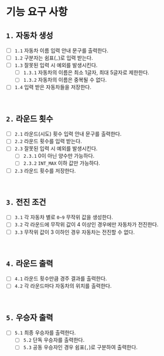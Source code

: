 # 기능 요구 사항

## `1.` 자동차 생성
- [ ] `1.1` 자동차 이름 입력 안내 문구를 출력한다.
- [ ] `1.2` 구분자는 쉼표(`,`)로 입력 받는다.
- [ ] `1.3` 잘못된 입력 시 예외를 발생시킨다.
  - [ ] `1.3.1` 자동차의 이름은 최소 1글자, 최대 5글자로 제한한다.
  - [ ] `1.3.2` 자동차의 이름은 중복될 수 없다. 
- [ ] `1.4` 입력 받은 자동차들을 저장한다.

<br>

## `2.` 라운드 횟수
- [ ] `2.1` 라운드(시도) 횟수 입력 안내 문구를 출력한다.
- [ ] `2.2` 라운드 횟수를 입력 받는다.
- [ ] `2.3` 잘못된 입력 시 예외를 발생시킨다.
  - [ ] `2.3.1` 0이 아닌 양수만 가능하다.
  - [ ] `2.3.2` `INT_MAX` 이하 값만 가능하다.
- [ ] `2.3` 라운드 횟수를 저장한다.

<br>

## `3.` 전진 조건
- [ ] `3.1` 각 자동차 별로 `0~9` 무작위 값을 생성한다.
- [ ] `3.2` 각 라운드에 무작위 값이 4 이상인 경우에만 자동차가 전진한다.
- [ ] `3.3` 무작위 값이 3 이하인 경우 자동차는 전진할 수 없다.

<br>

## `4.` 라운드 출력
- [ ] `4.1` 라운드 횟수만큼 경주 결과를 출력한다.
- [ ] `4.2` 각 라운드마다 자동차의 위치를 출력한다.

<br>

## `5.` 우승자 출력
- [ ] `5.1` 최종 우승자를 출력한다.
  - [ ] `5.2` 단독 우승자를 출력한다.
  - [ ] `5.3` 공동 우승자인 경우 쉼표(`,`)로 구분하여 출력한다.

<br>
